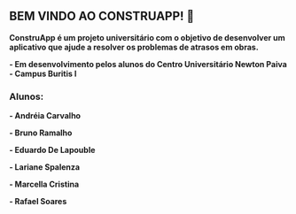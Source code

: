 ## BEM VINDO AO CONSTRUAPP! 👋


**ConstruApp é um projeto universitário com o objetivo de desenvolver um aplicativo que ajude a resolver os problemas de atrasos em obras.**

**- Em desenvolvimento pelos alunos do Centro Universitário Newton Paiva - Campus Buritis I**

### **Alunos:**

**- Andréia Carvalho** 

**- Bruno Ramalho** 

**- Eduardo De Lapouble**  

**- Lariane Spalenza**

**- Marcella Cristina** 

**- Rafael Soares** 
